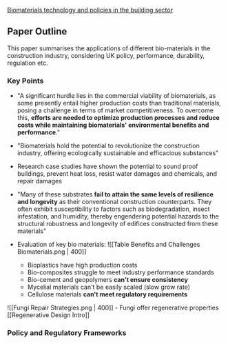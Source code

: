 [Biomaterials technology and policies in the building sector](https://link.springer.com/article/10.1007/s10311-023-01689-w)
## Paper Outline
This paper summarises the applications of different bio-materials in the construction industry, considering UK policy, performance, durability, regulation etc.
### Key Points

- "A significant hurdle lies in the commercial viability of biomaterials, as some presently entail higher production costs than traditional materials, posing a challenge in terms of market competitiveness. To overcome this, **efforts are needed to optimize production processes and reduce costs while maintaining biomaterials' environmental benefits and performance**."
- "Biomaterials hold the potential to revolutionize the construction industry, offering ecologically sustainable and efficacious substances"
- Research case studies have shown the potential to sound proof buildings, prevent heat loss, resist water damages and chemicals, and repair damages
- "Many of these substrates **fail to attain the same levels of resilience and longevity** as their conventional construction counterparts. They often exhibit susceptibility to factors such as biodegradation, insect infestation, and humidity, thereby engendering potential hazards to the structural robustness and longevity of edifices constructed from these materials" 

- Evaluation of key bio materials:
![[Table Benefits and Challenges Biomaterials.png | 400]]
	- Bioplastics have high production costs
	- Bio-composites struggle to meet industry performance standards
	- Bio-cement and geopolymers **can't ensure consistency**
	- Mycelial materials can't be easily scaled (slow grow rate)
	- Cellulose materials **can't meet regulatory requirements**

![[Fungi Repair Strategies.png | 400]]
	- Fungi offer regenerative properties [[Regenerative Design Intro]]

### Policy and Regulatory Frameworks



